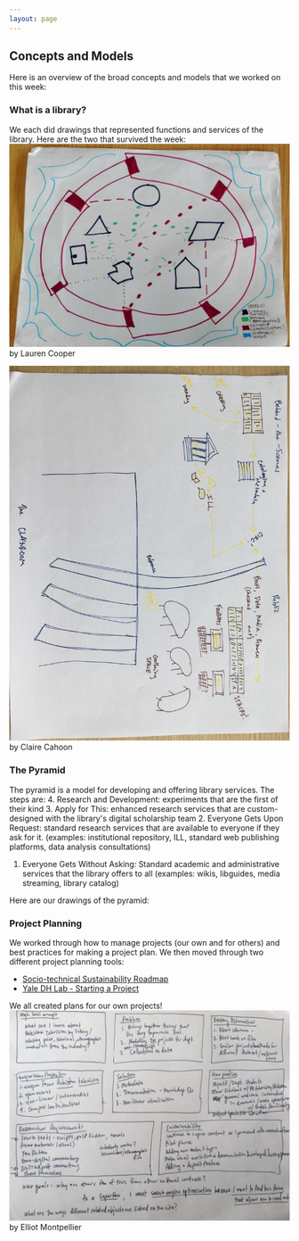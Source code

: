 ```yaml
---
layout: page
---
```

## Concepts and Models
<p>Here is an overview of the broad concepts and models that we worked on this week: </p>

### What is a library?
We each did drawings that represented functions and services of the library. Here are the two that survived the week:
<img style="width:'300px'" alt="A colorful drawing of shapes and lines, representing a library" src="images/concepts_whatislibrary.jpg"></img>
by Lauren Cooper

<img style="width:'300px' float:'left'" alt="An abstract drawing of a library in marker, showing the pathways of books" src="images/Claire_lib_drawing.JPG"> </img>
by Claire Cahoon

### The Pyramid 
The pyramid is a model for developing and offering library services. The steps are:
  4. Research and Development: experiments that are the first of their kind
  3. Apply for This: enhanced research services that are custom-designed with the library's digital scholarship team
  2. Everyone Gets Upon Request: standard research services that are available to everyone if they ask for it. (examples: institutional repository, ILL, standard web publishing platforms, data analysis consultations)
  1. Everyone Gets Without Asking: Standard academic and administrative services that the library offers to all (examples: wikis, libguides, media streaming, library catalog)

Here are our drawings of the pyramid:


### Project Planning
We worked through how to manage projects (our own and for others) and best practices for making a project plan. We then moved through two different project planning tools:
* [Socio-technical Sustainability Roadmap](https://sites.haa.pitt.edu/sustainabilityroadmap/)
* [Yale DH Lab - Starting a Project](http://dhlab.yale.edu/guides.html)

We all created plans for our own projects!
![Sketch of boxes containing project planning information](images/project_planning_EM.JPG)
by Elliot Montpellier
